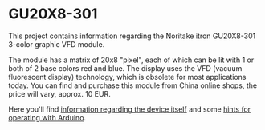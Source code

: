 # GU20X8-301

This project contains information regarding the Noritake itron GU20X8-301 3-color graphic VFD module.

The module has a matrix of 20x8 "pixel", each of which can be lit with 1 or both of 2 base colors red and blue.
The display uses the VFD (vacuum fluorescent display) technology, which is obsolete for most applications today.
You can find and purchase this module from China online shops, the price will vary, approx. 10 EUR.

Here you'll find [information regarding the device itself](gu20x8.md) and some [hints for operating with Arduino](arduino.md).

